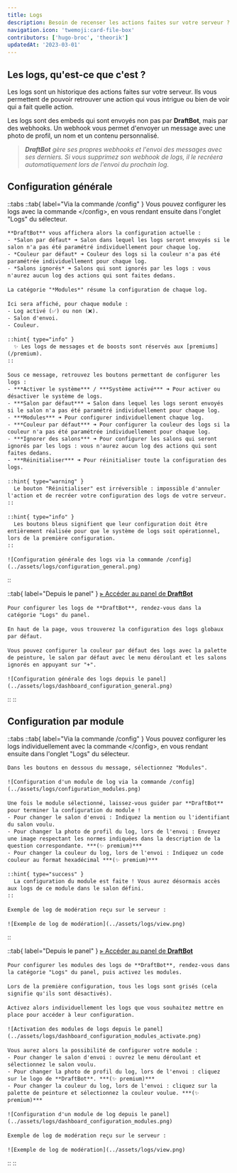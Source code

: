 ```yaml
---
title: Logs
description: Besoin de recenser les actions faites sur votre serveur ? Les logs sont là pour vous !
navigation.icon: 'twemoji:card-file-box'
contributors: ['hugo-broc', 'theorik']
updatedAt: '2023-03-01'
---
```


## Les logs, qu'est-ce que c'est ?

Les logs sont un historique des actions faites sur votre serveur. Ils vous permettent de pouvoir retrouver une action qui vous intrigue ou bien de voir qui a fait quelle action.

Les logs sont des embeds qui sont envoyés non pas par **DraftBot**, mais par des webhooks. Un webhook vous permet d'envoyer un message avec une photo de profil, un nom et un contenu personnalisé.
> ***DraftBot** gère ses propres webhooks et l'envoi des messages avec ses derniers. Si vous supprimez son webhook de logs, il le recréera automatiquement lors de l'envoi du prochain log.*

## Configuration générale

::tabs
  ::tab{ label="Via la commande /config" }
    Vous pouvez configurer les logs avec la commande \</config>, en vous rendant ensuite dans l'onglet "Logs" du sélecteur.

    **DraftBot** vous affichera alors la configuration actuelle :
    - *Salon par défaut* ➜ Salon dans lequel les logs seront envoyés si le salon n'a pas été paramétré individuellement pour chaque log.
    - *Couleur par défaut* ➜ Couleur des logs si la couleur n'a pas été paramétrée individuellement pour chaque log.
    - *Salons ignorés* ➜ Salons qui sont ignorés par les logs : vous n'aurez aucun log des actions qui sont faites dedans.

    La catégorie "*Modules*" résume la configuration de chaque log.

    Ici sera affiché, pour chaque module :
    - Log activé (✅) ou non (❌).
    - Salon d'envoi.
    - Couleur.

    ::hint{ type="info" }
      ✨ Les logs de messages et de boosts sont réservés aux [premiums](/premium).
    ::

    Sous ce message, retrouvez les boutons permettant de configurer les logs :
    - ***Activer le système*** / ***Système activé*** ➜ Pour activer ou désactiver le système de logs.
    - ***Salon par défaut*** ➜ Salon dans lequel les logs seront envoyés si le salon n'a pas été paramétré individuellement pour chaque log.
    - ***Modules*** ➜ Pour configurer individuellement chaque log.
    - ***Couleur par défaut*** ➜ Pour configurer la couleur des logs si la couleur n'a pas été paramétrée individuellement pour chaque log.
    - ***Ignorer des salons*** ➜ Pour configurer les salons qui seront ignorés par les logs : vous n'aurez aucun log des actions qui sont faites dedans.
    - ***Réinitialiser*** ➜ Pour réinitialiser toute la configuration des logs.

    ::hint{ type="warning" }
      Le bouton "Réinitialiser" est irréversible : impossible d'annuler l'action et de recréer votre configuration des logs de votre serveur.
    ::

    ::hint{ type="info" }
      Les boutons bleus signifient que leur configuration doit être entièrement réalisée pour que le système de logs soit opérationnel, lors de la première configuration.
    ::

    ![Configuration générale des logs via la commande /config](../assets/logs/configuration_general.png)
  ::

  ::tab{ label="Depuis le panel" }
    [⫸ Accéder au panel de **DraftBot**](/dashboard/first/logs)

    Pour configurer les logs de **DraftBot**, rendez-vous dans la catégorie "Logs" du panel.

    En haut de la page, vous trouverez la configuration des logs globaux par défaut.

    Vous pouvez configurer la couleur par défaut des logs avec la palette de peinture, le salon par défaut avec le menu déroulant et les salons ignorés en appuyant sur "+".

    ![Configuration générale des logs depuis le panel](../assets/logs/dashboard_configuration_general.png)
  ::
::

## Configuration par module

::tabs
  ::tab{ label="Via la commande /config" }
    Vous pouvez configurer les logs individuellement avec la commande \</config>, en vous rendant ensuite dans l'onglet "Logs" du sélecteur.

    Dans les boutons en dessous du message, sélectionnez "Modules".

    ![Configuration d'un module de log via la commande /config](../assets/logs/configuration_modules.png)

    Une fois le module sélectionné, laissez-vous guider par **DraftBot** pour terminer la configuration du module !
    - Pour changer le salon d'envoi : Indiquez la mention ou l'identifiant du salon voulu.
    - Pour changer la photo de profil du log, lors de l'envoi : Envoyez une image respectant les normes indiquées dans la description de la question correspondante. ***(✨ premium)***
    - Pour changer la couleur du log, lors de l'envoi : Indiquez un code couleur au format hexadécimal ***(✨ premium)***

    ::hint{ type="success" }
      La configuration du module est faite ! Vous aurez désormais accès aux logs de ce module dans le salon défini.
    ::

    Exemple de log de modération reçu sur le serveur :

    ![Exemple de log de modération](../assets/logs/view.png)
  ::

  ::tab{ label="Depuis le panel" }
    [⫸ Accéder au panel de **DraftBot**](/dashboard/first/logs)

    Pour configurer les modules des logs de **DraftBot**, rendez-vous dans la catégorie "Logs" du panel, puis activez les modules.

    Lors de la première configuration, tous les logs sont grisés (cela signifie qu'ils sont désactivés).

    Activez alors individuellement les logs que vous souhaitez mettre en place pour accéder à leur configuration.

    ![Activation des modules de logs depuis le panel](../assets/logs/dashboard_configuration_modules_activate.png)

    Vous aurez alors la possibilité de configurer votre module :
    - Pour changer le salon d'envoi : ouvrez le menu déroulant et sélectionnez le salon voulu.
    - Pour changer la photo de profil du log, lors de l'envoi : cliquez sur le logo de **DraftBot**. ***(✨ premium)***
    - Pour changer la couleur du log, lors de l'envoi : cliquez sur la palette de peinture et sélectionnez la couleur voulue. ***(✨ premium)***

    ![Configuration d'un module de log depuis le panel](../assets/logs/dashboard_configuration_modules.png)

    Exemple de log de modération reçu sur le serveur :

    ![Exemple de log de modération](../assets/logs/view.png)
  ::
::

